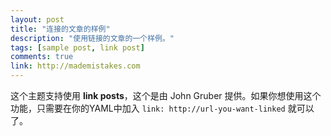 ```yaml
---
layout: post
title: "连接的文章的样例"
description: "使用链接的文章的一个样例。"
tags: [sample post, link post]
comments: true
link: http://mademistakes.com  
---
```


这个主题支持使用 **link posts**，这个是由 John Gruber 提供。如果你想使用这个功能，只需要在你的YAML中加入 `link: http://url-you-want-linked` 就可以了。